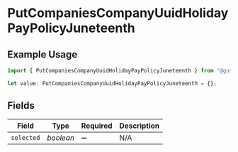 # PutCompaniesCompanyUuidHolidayPayPolicyJuneteenth

## Example Usage

```typescript
import { PutCompaniesCompanyUuidHolidayPayPolicyJuneteenth } from "@gusto/embedded-api/models/operations";

let value: PutCompaniesCompanyUuidHolidayPayPolicyJuneteenth = {};
```

## Fields

| Field              | Type               | Required           | Description        |
| ------------------ | ------------------ | ------------------ | ------------------ |
| `selected`         | *boolean*          | :heavy_minus_sign: | N/A                |